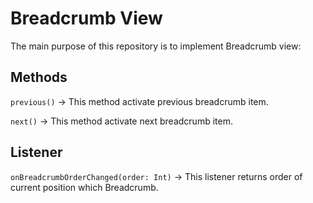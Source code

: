 # Breadcrumb View
The main purpose of this repository is to implement Breadcrumb view:

## Methods
`previous()` -> This method activate previous breadcrumb item.

`next()` -> This method activate next breadcrumb item.

## Listener
`onBreadcrumbOrderChanged(order: Int)` -> This listener returns order of current position which Breadcrumb.

